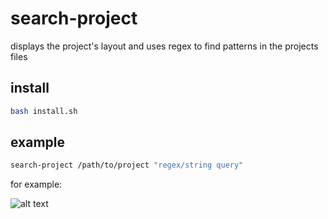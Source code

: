 # search-project
displays the project's layout and uses regex to find patterns in the projects files

## install
```bash
bash install.sh
```

## example
```bash
search-project /path/to/project "regex/string query"
```
for example: 

![alt text](https://github.com/initard/code_usage_tracker/blob/main/figs/example-usage.png)
